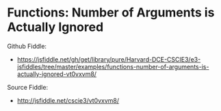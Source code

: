 # Functions: Number of Arguments is Actually Ignored

Github Fiddle:
- https://jsfiddle.net/gh/get/library/pure/Harvard-DCE-CSCIE3/e3-jsfiddles/tree/master/examples/functions-number-of-arguments-is-actually-ignored-vt0vxvm8/

Source Fiddle:
- http://jsfiddle.net/cscie3/vt0vxvm8/

